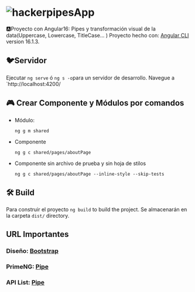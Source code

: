 # ![hacker](https://github.com/CinTutuDev/pipesApp/assets/71487857/6e175907-b66f-4769-a747-db9c86e6fe55)pipesApp
🅰Proyecto con Angular16: Pipes y transformación visual de la data(Uppercase, Lowercase, TitleCase... )
Proyecto hecho con: [Angular CLI](https://github.com/angular/angular-cli) version 16.1.3.

##  🐦Servidor

Ejecutar `ng serve` ó `ng s -o`para un servidor de desarrollo. Navegue a `http://localhost:4200/


##  🎮 Crear Componente y Módulos por comandos

* Módulo:
  ```
  ng g m shared
  ```
* Componente
  ```
  ng g c shared/pages/aboutPage
  ```
* Componente sin archivo de prueba y sin hoja de stilos
  ```
  ng g c shared/pages/aboutPage --inline-style --skip-tests
  ```
    

## 🛠 Build

Para construir el proyecto `ng build` to build the project. Se almacenarán en la carpeta  `dist/` directory.

##  URL Importantes
### Diseño:  [Bootstrap](https://getbootstrap.com/) 
### PrimeNG: [Pipe](https://primeng.org/) 
### API List: [Pipe](https://angular.io/api?query=pipe) 


